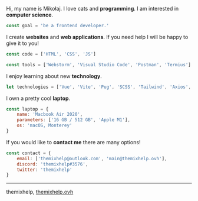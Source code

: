 Hi, my name is Mikołaj. I love cats and **programming**. I am interested in **computer science**.
```javascript
const goal = 'be a frontend developer.'
```

I create **websites** and **web applications**. If you need help I will be happy to give it to you!
```javascript
const code = ['HTML', 'CSS', 'JS']
```
```javascript
const tools = ['Webstorm', 'Visual Studio Code', 'Postman', 'Termius']
```

I enjoy learning about new **technology**.
```javascript
let technologies = ['Vue', 'Vite', 'Pug', 'SCSS', 'Tailwind', 'Axios', 'Strapi']
```

I own a pretty cool **laptop**.
```javascript
const laptop = {
    name: 'Macbook Air 2020',
    parameters: ['16 GB / 512 GB', 'Apple M1'],
    os: 'macOS, Monterey'
}
```

If you would like to **contact me** there are many options!
```javascript
const contact = {
    email: ['themixhelp@outlook.com', 'main@themixhelp.ovh'],
    discord: 'themixhelp#3576',
    twitter: 'themixhelp'
}
```

---
themixhelp, [themixhelp.ovh](https://themixhelp.ovh)
